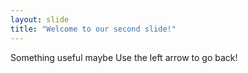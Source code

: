 ```yaml
---
layout: slide
title: "Welcome to our second slide!"
---
```

Something useful maybe
Use the left arrow to go back!
